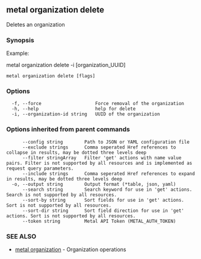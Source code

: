 ## metal organization delete

Deletes an organization

### Synopsis

Example:
	
metal organization delete -i [organization_UUID]

	

```
metal organization delete [flags]
```

### Options

```
  -f, --force                    Force removal of the organization
  -h, --help                     help for delete
  -i, --organization-id string   UUID of the organization
```

### Options inherited from parent commands

```
      --config string        Path to JSON or YAML configuration file
      --exclude strings      Comma seperated Href references to collapse in results, may be dotted three levels deep
      --filter stringArray   Filter 'get' actions with name value pairs. Filter is not supported by all resources and is implemented as request query parameters.
      --include strings      Comma seperated Href references to expand in results, may be dotted three levels deep
  -o, --output string        Output format (*table, json, yaml)
      --search string        Search keyword for use in 'get' actions. Search is not supported by all resources.
      --sort-by string       Sort fields for use in 'get' actions. Sort is not supported by all resources.
      --sort-dir string      Sort field direction for use in 'get' actions. Sort is not supported by all resources.
      --token string         Metal API Token (METAL_AUTH_TOKEN)
```

### SEE ALSO

* [metal organization](metal_organization.md)	 - Organization operations

